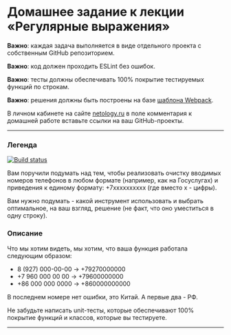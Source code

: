# Домашнее задание к лекции «Регулярные выражения»

**Важно**: каждая задача выполняется в виде отдельного проекта с собственным GitHub репозиторием.

**Важно**: код должен проходить ESLint без ошибок.

**Важно**: тесты должны обеспечивать 100% покрытие тестируемых функций по строкам.

**Важно**: решения должны быть построены на базе [шаблона Webpack](https://github.com/netology-code/ajs-homeworks/tree/ajs8/ci-template).

В личном кабинете на сайте [netology.ru](http://netology.ru/) в поле комментария к домашней работе вставьте ссылки на ваш GitHub-проекты.

---

### Легенда

[![Build status](https://ci.appveyor.com/api/projects/status/drhseckfsbsmd6em?svg=true)](https://ci.appveyor.com/project/ilyapatis24/js-regphones)

Вам поручили подумать над тем, чтобы реализовать очистку вводимых номеров телефонов в любом формате (например, как на Госуслугах) и приведения к единому формату: +7xxxxxxxxxx (где вместо x - цифры).

Вам нужно подумать - какой инструмент использовать и выбрать оптимальное, на ваш взгляд, решение (не факт, что оно уместиться в одну строку).

### Описание

Что мы хотим видеть, мы хотим, что ваша функция работала следующим образом:
* 8 (927) 000-00-00 -> +79270000000
* +7 960 000 00 00 -> +79600000000
* +86 000 000 0000 -> +860000000000

В последнем номере нет ошибки, это Китай. А первые два - РФ.

Не забудьте написать unit-тесты, которые обеспечивают 100% покрытие функций и классов, которые вы тестируете.

---
